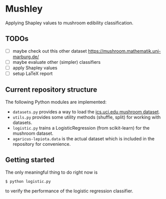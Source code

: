 # Mushley

Applying Shapley values to mushroom edibility classification.

## TODOs
- [ ] maybe check out this other dataset https://mushroom.mathematik.uni-marburg.de/
- [ ] maybe evaluate other (simpler) classifiers
- [ ] apply Shapley values
- [ ] setup LaTeX report

## Current repository structure
The following Python modules are implemented:
- `datasets.py` provides a way to load the [ics.uci.edu mushroom dataset](https://archive.ics.uci.edu/ml/datasets/Mushroom).
- `utils.py` provides some utility methods (shuffle, split) for working with datasets.
- `logistic.py` trains a LogisticRegression (from scikit-learn) for the mushroom dataset.
- `agaricus-lepiota.data` is the actual dataset which is included in the repository for convenience.

## Getting started
The only meaningful thing to do right now is

```console
$ python logistic.py
```

to verify the performance of the logistic regression classifier.
